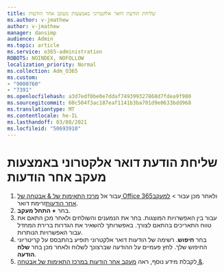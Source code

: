```yaml
---
title: שליחת הודעת דואר אלקטרוני באמצעות מעקב אחר הודעות
ms.author: v-jmathew
author: v-jmathew
manager: dansimp
audience: Admin
ms.topic: article
ms.service: o365-administration
ROBOTS: NOINDEX, NOFOLLOW
localization_priority: Normal
ms.collection: Adm_O365
ms.custom:
- "9000760"
- "7391"
ms.openlocfilehash: a3d7edf0be0e7ddaf749399327868d7fdea9f980
ms.sourcegitcommit: 60c504f3ac187eaf1141b3ba701d9e0633bdd968
ms.translationtype: MT
ms.contentlocale: he-IL
ms.lasthandoff: 03/08/2021
ms.locfileid: "50693910"
---
```

# <a name="submit-an-email-message-using-message-trace"></a>שליחת הודעת דואר אלקטרוני באמצעות מעקב אחר הודעות

1. עבור אל [מרכז התאימות של & אבטחה של Office 365](https://go.microsoft.com/fwlink/p/?linkid=2077143)ולאחר מכן עבור   >  [למעקב אחר הודעות](https://go.microsoft.com/fwlink/?linkid=2101048)זרימת דואר.
2. בחר **+ התחל מעקב**.
3. עבור בין האפשרויות המוצגות. בחר את הנמענים והשולחים ולאחר מכן התאם את טווח התאריכים בהתאם לצורך. באפשרותך להשאיר את הגדרות ברירת המחדל עבור האפשרויות הנותרות.
4. בחר **חיפוש**. רשימה של הודעות דואר אלקטרוני תופיע בהתבסס על קריטריוני החיפוש שלך. לחץ פעמיים על ההודעה שברצונך לשלוח ולאחר מכן בחר **שלח הודעה**.
5. לקבלת מידע נוסף, ראה [מעקב אחר הודעות במרכז התאימות של אבטחה &](https://go.microsoft.com/fwlink/?linkid=2101557).
